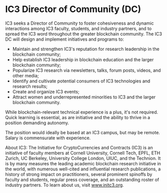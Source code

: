 # IC3 Director of Community (DC)

IC3 seeks a Director of Community to foster cohesiveness and dynamic interactions among IC3 faculty, students, and industry partners, and to spread the IC3 word throughout the greater blockchain community. The IC3 DC will design and implement initiatives and programs to:

- Maintain and strengthen IC3's reputation for research leadership in the blockchain community;
- Help establish IC3 leadership in blockchain education and the larger blockchain community;
- Popularize IC3 research via newsletters, talks, forum posts, videos, and other media;
- Identify and cultivate potential consumers of IC3 technologies and research results;
- Create and organize IC3 events; 
- Attract women and underrepresented minorities to IC3 and the larger blockchain community. 

While blockchain-relevant technical experience is a plus, it's not required. Quick learning is essential, as are initiative and the ability to thrive in a position demanding autonomy.

The position would ideally be based at an IC3 campus, but may be remote. Salary is commensurate with experience. 

About IC3: The Initiative for CryptoCurrencies and Contracts (IC3) is an initiative of faculty members at Cornell University, Cornell Tech, EPFL, ETH Zurich, UC Berkeley, University College London, UIUC, and the Technion. It is by many measures the leading academic blockchain research initiative in the world, with numerous well-cited and influential research publications, a history of strong impact on practitioners, several prominent spinoffs by faculty and students, regular press coverage, and an outstanding roster of industry partners. To learn about us, visit <a href="https://www.initc3.org">www.initc3.org</a>.
  
